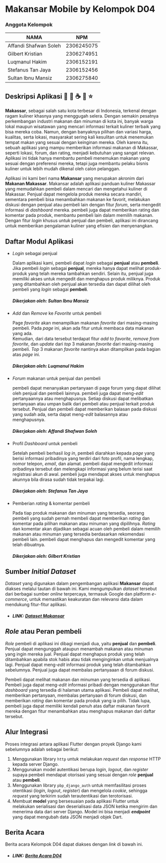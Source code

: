 # Makansar Mobile by Kelompok D04
### Anggota Kelompok

| NAMA                  | NPM           |
| ----------------------|---------------| 
| Affandi Shafwan Soleh | 2306245075    | 
| Gilbert Kristian      | 2306274951    |
| Luqmanul Hakim        | 2306152191    |
| Stefanus Tan Jaya     | 2306152456    |
| Sultan Ibnu Mansiz    | 2306275840    |

## Deskripsi Aplikasi :curry: :fork_and_knife: :coffee: :shopping_cart: :star:

**Makassar**, sebagai salah satu kota terbesar di Indonesia, terkenal dengan ragam kuliner khasnya yang menggugah selera. 
Dengan semakin pesatnya perkembangan industri makanan dan minuman di kota ini, banyak warga lokal maupun wisatawan yang mencari informasi terkait kuliner terbaik yang bisa mereka coba. 
Namun, dengan banyaknya pilihan dan variasi harga, kualitas, serta lokasi, masyarakat sering kali kesulitan untuk menemukan tempat makan yang sesuai dengan keinginan mereka. 
Oleh karena itu, sebuah aplikasi yang mampu memberikan informasi makanan di Makassar, seperti lokasi, forum, dan rating, menjadi kebutuhan yang sangat relevan. 
Aplikasi ini tidak hanya membantu pembeli menemukan makanan yang sesuai dengan preferensi mereka, tetapi juga membantu pelaku bisnis kuliner untuk lebih mudah dikenal oleh calon pelanggan.

Aplikasi ini kami beri nama **Makansar** yang merupakan akronim dari **Makanan Makassar**. Makansar adalah aplikasi panduan kuliner Makassar yang memudahkan pembeli dalam mencari dan mengetahui kuliner di Makassar. Penjual dapat mengelola produk mereka secara mandiri, sementara pembeli bisa menambahkan makanan ke favorit, melakukan diskusi dengan penjual atau pembeli lain dengan fitur *forum*, serta mengedit informasi di *dashboard* mereka. pembeli juga dapat memberikan rating dan komentar pada produk, membantu pembeli lain dalam memilih makanan. Dengan fitur *login* khusus untuk penjual dan pembeli, aplikasi ini dirancang untuk memberikan pengalaman kuliner yang efisien dan menyenangkan.

## Daftar Modul Aplikasi

* _Login_ sebagai penjual

    Dalam aplikasi kami, pembeli dapat _login_ sebagai **penjual** atau **pembeli**. 
    Jika pembeli _login_ sebagai **penjual**, mereka hanya dapat melihat produk-produk yang telah mereka tambahkan sendiri. 
    Selain itu, penjual juga memiliki akses untuk mengedit dan menghapus produk miliknya. 
    Produk yang ditambahkan oleh penjual akan tersedia dan dapat dilihat oleh pembeli yang _login_ sebagai **pembeli**.

    ##### Dikerjakan oleh: Sultan Ibnu Mansiz 

* _Add_ dan _Remove_ ke _Favorite_ untuk pembeli

    Page _favorite_ akan menampilkan makanan _favorite_ dari masing-masing pembeli.
    Pada _page_ ini, akan ada fitur untuk membaca data makanan yang ada.  
    Kemudian, dari data tersebut terdapat fitur _add to favorite_, _remove from_ _favorite_, dan _update_ dari _top_ 3 makanan _favorite_ dari masing-masing pembeli. 
    _Top_ 3 makanan _favorite_ nantinya akan ditampilkan pada bagian atas _page_ ini.

    ##### Dikerjakan oleh: Luqmanul Hakim

* _Forum_ makanan untuk penjual dan pembeli

    pembeli dapat menanyakan pertanyaan di page forum yang dapat dilihat oleh penjual dan pembeli lainnya. pembeli juga dapat meng-_edit_ pertanyaannya atau menghapusnya. Setiap diskusi dapat melibatkan pertanyaan atau umpan balik dari pembeli atau penjual terkait produk tersebut.
    Penjual dan pembeli dapat memberikan balasan pada diskusi yang sudah ada, serta dapat meng-_edit_ balasannya atau menghapusnya.

    ##### Dikerjakan oleh: Affandi Shafwan Soleh

* Profil _Dashboard_ untuk pembeli

    Setelah pembeli berhasil _log in_, pembeli diarahkan kepada _page_ yang berisi informasi pribadinya yang terdiri dari foto profil, nama lengkap, nomor telepon, _email_, dan alamat. 
    pembeli dapat mengedit informasi pribadinya tersebut dan melengkapi informasi yang belum terisi saat registrasi akun di awal. 
    pembeli juga mendapat akses untuk menghapus akunnya bila dirasa sudah tidak terpakai lagi.
  
    ##### Dikerjakan oleh: Stefanus Tan Jaya

* Pemberian _rating_ & komentar pembeli

    Pada tiap produk makanan dan minuman yang tersedia, seorang pembeli yang sudah pernah membeli dapat memberikan _rating_ dan komentar pada pilihan makanan atau minuman yang dipilihnya. 
    _Rating_ dan komentar akan dijadikan sebagai acuan oleh pembeli dalam memilih makanan atau minuman yang tersedia berdasarkan rekomendasi pembeli lain. 
    pembeli dapat menghapus dan mengedit komentar yang telah dibuatnya.

    ##### Dikerjakan oleh: Gilbert Kristian

## Sumber _Initial Dataset_
_Dataset_ yang digunakan dalam pengembangan aplikasi **Makansar** dapat diakses melalui tautan di bawah ini. Kami mengumpulkan _dataset_ tersebut dari berbagai sumber *online* terpercaya, termasuk Google dan platform _e-commerce_, untuk memastikan keakuratan dan relevansi data dalam mendukung fitur-fitur aplikasi.

* ##### LINK: [Dataset Makansar](https://docs.google.com/spreadsheets/d/15Phx5eEcQyXIlRXnik7vvG9ARDdfnjWsjejs8jLbDwg/edit?usp=sharing)

## _Role_ atau Peran pembeli
_Role_ pembeli di aplikasi ini dibagi menjadi dua, yaitu **penjual** dan **pembeli**. 
Penjual dapat mengunggah ataupun menambah makanan atau minuman yang ingin mereka jual. 
Penjual dapat menghapus produk yang telah ditambahkan apabila stok habis atau tidak menginginkan untuk menjualnya lagi. 
Penjual dapat meng-_edit_ 
informasi produk yang telah ditambahkan sebelumnya. Penjual juga dapat membalas pertanyaaan di forum diskusi.

Pembeli dapat melihat makanan dan minuman yang tersedia di aplikasi. 
Pembeli juga dapat meng-_edit_ informasi pribadi dengan menggunakan fitur _dashboard_ yang tersedia di halaman utama aplikasi. 
Pembeli dapat melihat, memberikan pertanyaan, membalas pertanyaan di forum diskusi, dan memberikan _rating_ dan komentar pada produk yang ia pilih. 
Tidak lupa, pembeli juga dapat memiliki kendali penuh atas daftar makanan favorit mereka dengan fitur menambahkan atau menghapus makanan dari daftar tersebut.

## Alur Integrasi
Proses integrasi antara aplikasi Flutter dengan proyek Django kami sebelumnya adalah sebagai berikut:
1. Menggunakan library `http` untuk melakukan *request* dan *response* HTTP kepada server Django. 
2. Menggunakan model autentikasi berupa _login_, _logout_, dan _register_ supaya pembeli mendapat otorisasi yang sesuai dengan *role* **penjual** atau **pembeli**.
3. Menggunakan library `pbp_django_auth` untuk memfasilitasi proses otentikasi (_login_, _logout_, _register_) dan mengelola *cookie*, sehingga *request* yang terkirim sudah terautentikasi dan terotorisasi.
4. Membuat **model** yang bersesuaian pada aplikasi Flutter untuk melakukan serialisasi dan deserialisasi data JSON ketika mengirim dan menerima data dari server Django. Model ini bisa menjadi ***endpoint*** yang dapat mengubah data JSON menjadi objek Dart.

## Berita Acara
Berita acara Kelompok D04 dapat diakses dengan *link* di bawah ini.
* ##### LINK: [Berita Acara D04](https://docs.google.com/spreadsheets/d/1O9_EnhQbVP-6foQNO9U4D_c81BL6zgiMFKff95rVhBM/edit?usp=sharing)